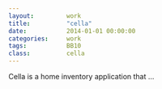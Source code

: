 ```yaml
---
layout:         work
title:          "cella"
date:           2014-01-01 00:00:00
categories:     work
tags:           BB10
class:          cella
---
```


Cella is a home inventory application that ...
